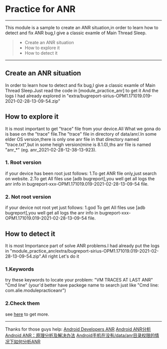 # Practice for ANR

------

This module is a sample to create an ANR situation,in order to learn how to detect and fix ANR bug,I give a classic examle of Main Thread Sleep.


> * Create an ANR situation
> * How to explore it
> * How to detect it


------

## Create an ANR situation

In order to learn how to detect and fix bug,I give a classic examle of Main Thread Sleep.Just read the code in [module_practice_anr] to get it And the logs I had already explored in  "extra/bugreport-sirius-OPM1.171019.019-2021-02-28-13-09-54.zip"

## How to explore it

It is most important to get "trace" file from your device.All What we gona do is base on the "trace" file.The "trace" file in directory of data/anr/.In some elder OS version,there is only one anr file in that directory named "trace.txt",but in some heigh version(mine is 8.1.0),ths anr file is named "anr_*" (eg. anr_2021-02-28-12-38-13-923).

### 1. Root version

if your device has been root just follows:
1.To get ANR file only,just search on website.
2.To get All files use [adb bugreport],you well get all logs the anr info in bugreport-xxx-OPM1.171019.019-2021-02-28-13-09-54 file.

### 2. Not root version

if your device not root yet just follows:
1.god To get All files use [adb bugreport],you well get all logs the anr info in bugreport-xxx-OPM1.171019.019-2021-02-28-13-09-54 file.

## How to detect it
It is most Importance part of solve ANR problems.I had already put the logs in "module_practice_anr/extra/bugreport-sirius-OPM1.171019.019-2021-02-28-13-09-54.zip".All right Let's do it

### 1.Keywords

try these keywords to locate your problem:
"VM TRACES AT LAST ANR"
"Cmd line" (your'd better have packege name to search just like "Cmd line: com.alie.modulepracticeanr")

### 2.Check them

see [here](https://blog.csdn.net/yxz329130952/article/details/50087731) to get more.

------

Thanks for those guys help:
[Android Developers ANR](https://developer.android.com/topic/performance/vitals/anr?hl=zh-cn)
[Android ANR分析](https://blog.csdn.net/yxz329130952/article/details/50087731)
[Android ANR：原理分析及解决办法](https://www.jianshu.com/p/388166988cef)
[Android手机在没有/data/anr目录权限的情况下如何分析ANR](https://blog.csdn.net/xjz696/article/details/97958441)

